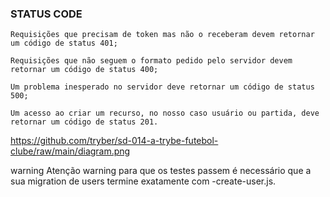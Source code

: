 ### STATUS CODE

    Requisições que precisam de token mas não o receberam devem retornar um código de status 401;

    Requisições que não seguem o formato pedido pelo servidor devem retornar um código de status 400;

    Um problema inesperado no servidor deve retornar um código de status 500;

    Um acesso ao criar um recurso, no nosso caso usuário ou partida, deve retornar um código de status 201.


https://github.com/tryber/sd-014-a-trybe-futebol-clube/raw/main/diagram.png

warning Atenção warning para que os testes passem é necessário que a sua migration de users termine exatamente com -create-user.js.

